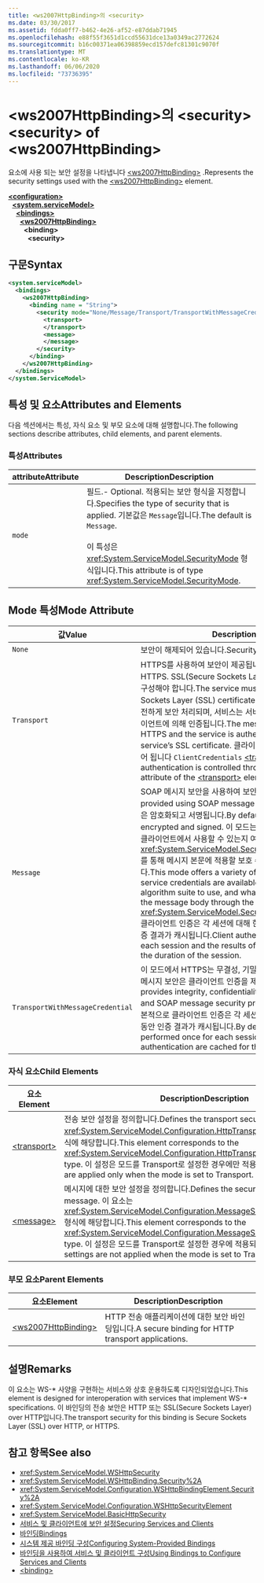 ```yaml
---
title: <ws2007HttpBinding>의 <security>
ms.date: 03/30/2017
ms.assetid: fdda0ff7-b462-4e26-af52-e87ddab71945
ms.openlocfilehash: e88f55f3651d1ccd55631dce13a0349ac2772624
ms.sourcegitcommit: b16c00371ea06398859ecd157defc81301c9070f
ms.translationtype: MT
ms.contentlocale: ko-KR
ms.lasthandoff: 06/06/2020
ms.locfileid: "73736395"
---
```

# <a name="security-of-ws2007httpbinding"></a><span data-ttu-id="fd01c-102">\<ws2007HttpBinding>의 \<security></span><span class="sxs-lookup"><span data-stu-id="fd01c-102">\<security> of \<ws2007HttpBinding></span></span>
<span data-ttu-id="fd01c-103">요소에 사용 되는 보안 설정을 나타냅니다 [\<ws2007HttpBinding>](ws2007httpbinding.md) .</span><span class="sxs-lookup"><span data-stu-id="fd01c-103">Represents the security settings used with the [\<ws2007HttpBinding>](ws2007httpbinding.md) element.</span></span>  
  
[**\<configuration>**](../configuration-element.md)\
&nbsp;&nbsp;[**\<system.serviceModel>**](system-servicemodel.md)\
&nbsp;&nbsp;&nbsp;&nbsp;[**\<bindings>**](bindings.md)\
&nbsp;&nbsp;&nbsp;&nbsp;&nbsp;&nbsp;[**\<ws2007HttpBinding>**](ws2007httpbinding.md)\
&nbsp;&nbsp;&nbsp;&nbsp;&nbsp;&nbsp;&nbsp;&nbsp;**\<binding>**\
&nbsp;&nbsp;&nbsp;&nbsp;&nbsp;&nbsp;&nbsp;&nbsp;&nbsp;&nbsp;**\<security>**  
  
## <a name="syntax"></a><span data-ttu-id="fd01c-104">구문</span><span class="sxs-lookup"><span data-stu-id="fd01c-104">Syntax</span></span>  
  
```xml  
<system.serviceModel>
  <bindings>
    <ws2007HttpBinding>
      <binding name = "String">
        <security mode="None/Message/Transport/TransportWithMessageCredential">
          <transport>
          </transport>
          <message>
          </message>
        </security>
      </binding>
    </ws2007HttpBinding>
  </bindings>
</system.ServiceModel>
```  
  
## <a name="attributes-and-elements"></a><span data-ttu-id="fd01c-105">특성 및 요소</span><span class="sxs-lookup"><span data-stu-id="fd01c-105">Attributes and Elements</span></span>  
 <span data-ttu-id="fd01c-106">다음 섹션에서는 특성, 자식 요소 및 부모 요소에 대해 설명합니다.</span><span class="sxs-lookup"><span data-stu-id="fd01c-106">The following sections describe attributes, child elements, and parent elements.</span></span>  
  
### <a name="attributes"></a><span data-ttu-id="fd01c-107">특성</span><span class="sxs-lookup"><span data-stu-id="fd01c-107">Attributes</span></span>  
  
|<span data-ttu-id="fd01c-108">attribute</span><span class="sxs-lookup"><span data-stu-id="fd01c-108">Attribute</span></span>|<span data-ttu-id="fd01c-109">Description</span><span class="sxs-lookup"><span data-stu-id="fd01c-109">Description</span></span>|  
|---------------|-----------------|  
|`mode`|<span data-ttu-id="fd01c-110">필드.</span><span class="sxs-lookup"><span data-stu-id="fd01c-110">-   Optional.</span></span> <span data-ttu-id="fd01c-111">적용되는 보안 형식을 지정합니다.</span><span class="sxs-lookup"><span data-stu-id="fd01c-111">Specifies the type of security that is applied.</span></span> <span data-ttu-id="fd01c-112">기본값은 `Message`입니다.</span><span class="sxs-lookup"><span data-stu-id="fd01c-112">The default is `Message`.</span></span><br /><br /> <span data-ttu-id="fd01c-113">이 특성은 <xref:System.ServiceModel.SecurityMode> 형식입니다.</span><span class="sxs-lookup"><span data-stu-id="fd01c-113">This attribute is of type <xref:System.ServiceModel.SecurityMode>.</span></span>|  
  
## <a name="mode-attribute"></a><span data-ttu-id="fd01c-114">Mode 특성</span><span class="sxs-lookup"><span data-stu-id="fd01c-114">Mode Attribute</span></span>  
  
|<span data-ttu-id="fd01c-115">값</span><span class="sxs-lookup"><span data-stu-id="fd01c-115">Value</span></span>|<span data-ttu-id="fd01c-116">Description</span><span class="sxs-lookup"><span data-stu-id="fd01c-116">Description</span></span>|  
|-----------|-----------------|  
|`None`|<span data-ttu-id="fd01c-117">보안이 해제되어 있습니다.</span><span class="sxs-lookup"><span data-stu-id="fd01c-117">Security is disabled.</span></span>|  
|`Transport`|<span data-ttu-id="fd01c-118">HTTPS를 사용하여 보안이 제공됩니다.</span><span class="sxs-lookup"><span data-stu-id="fd01c-118">Security is provided using HTTPS.</span></span> <span data-ttu-id="fd01c-119">SSL(Secure Sockets Layer) 인증서를 사용하여 서비스를 구성해야 합니다.</span><span class="sxs-lookup"><span data-stu-id="fd01c-119">The service must be configured with Secure Sockets Layer (SSL) certificates.</span></span> <span data-ttu-id="fd01c-120">메시지는 HTTPS를 사용하여 완전하게 보안 처리되며, 서비스는 서비스의 SSL 인증서를 사용하여 클라이언트에 의해 인증됩니다.</span><span class="sxs-lookup"><span data-stu-id="fd01c-120">The message is entirely secured using HTTPS and the service is authenticated by the client using the service’s SSL certificate.</span></span> <span data-ttu-id="fd01c-121">클라이언트 인증은 요소의 특성을 통해 제어 됩니다 `ClientCredentials` [\<transport>](transport-of-ws2007httpbinding.md) .</span><span class="sxs-lookup"><span data-stu-id="fd01c-121">The client authentication is controlled through the `ClientCredentials` attribute of the [\<transport>](transport-of-ws2007httpbinding.md) element.</span></span>|  
|`Message`|<span data-ttu-id="fd01c-122">SOAP 메시지 보안을 사용하여 보안이 제공됩니다.</span><span class="sxs-lookup"><span data-stu-id="fd01c-122">Security is provided using SOAP message security.</span></span> <span data-ttu-id="fd01c-123">기본적으로 SOAP 본문은 암호화되고 서명됩니다.</span><span class="sxs-lookup"><span data-stu-id="fd01c-123">By default, the SOAP body is encrypted and signed.</span></span> <span data-ttu-id="fd01c-124">이 모드는 서비스 자격 증명을 out-of-band 클라이언트에서 사용할 수 있는지 여부, 사용할 알고리즘 모음 및 <xref:System.ServiceModel.Security.SecurityMessageProperty>를 통해 메시지 본문에 적용할 보호 수준과 같은 다양한 기능을 제공합니다.</span><span class="sxs-lookup"><span data-stu-id="fd01c-124">This mode offers a variety of features, such as whether the service credentials are available at the client out of band, the algorithm suite to use, and what level of protection to apply to the message body through the <xref:System.ServiceModel.Security.SecurityMessageProperty>.</span></span> <span data-ttu-id="fd01c-125">클라이언트 인증은 각 세션에 대해 한 번씩 수행되며 세션 기간 동안 인증 결과가 캐시됩니다.</span><span class="sxs-lookup"><span data-stu-id="fd01c-125">Client authentication is performed once for each session and the results of authentication are cached for the duration of the session.</span></span>|  
|`TransportWithMessageCredential`|<span data-ttu-id="fd01c-126">이 모드에서 HTTPS는 무결성, 기밀성 및 서버 인증을 제공하고 SOAP 메시지 보안은 클라이언트 인증을 제공합니다.</span><span class="sxs-lookup"><span data-stu-id="fd01c-126">In this mode, HTTPS provides integrity, confidentiality, and server authentication, and SOAP message security provides client authentication.</span></span> <span data-ttu-id="fd01c-127">기본적으로 클라이언트 인증은 각 세션에 대해 한 번씩 수행되며 세션 기간 동안 인증 결과가 캐시됩니다.</span><span class="sxs-lookup"><span data-stu-id="fd01c-127">By default, client authentication is performed once for each session and the results of authentication are cached for the duration of the session.</span></span>|  
  
### <a name="child-elements"></a><span data-ttu-id="fd01c-128">자식 요소</span><span class="sxs-lookup"><span data-stu-id="fd01c-128">Child Elements</span></span>  
  
|<span data-ttu-id="fd01c-129">요소</span><span class="sxs-lookup"><span data-stu-id="fd01c-129">Element</span></span>|<span data-ttu-id="fd01c-130">Description</span><span class="sxs-lookup"><span data-stu-id="fd01c-130">Description</span></span>|  
|-------------|-----------------|  
|[\<transport>](transport-of-ws2007httpbinding.md)|<span data-ttu-id="fd01c-131">전송 보안 설정을 정의합니다.</span><span class="sxs-lookup"><span data-stu-id="fd01c-131">Defines the transport security settings.</span></span> <span data-ttu-id="fd01c-132">이 요소는 <xref:System.ServiceModel.Configuration.HttpTransportSecurityElement> 형식에 해당합니다.</span><span class="sxs-lookup"><span data-stu-id="fd01c-132">This element corresponds to the <xref:System.ServiceModel.Configuration.HttpTransportSecurityElement> type.</span></span> <span data-ttu-id="fd01c-133">이 설정은 모드를 Transport로 설정한 경우에만 적용됩니다.</span><span class="sxs-lookup"><span data-stu-id="fd01c-133">These settings are applied only when the mode is set to Transport.</span></span>|  
|[\<message>](message-of-ws2007httpbinding.md)|<span data-ttu-id="fd01c-134">메시지에 대한 보안 설정을 정의합니다.</span><span class="sxs-lookup"><span data-stu-id="fd01c-134">Defines the security settings for the message.</span></span> <span data-ttu-id="fd01c-135">이 요소는 <xref:System.ServiceModel.Configuration.MessageSecurityOverHttpElement> 형식에 해당합니다.</span><span class="sxs-lookup"><span data-stu-id="fd01c-135">This element corresponds to the <xref:System.ServiceModel.Configuration.MessageSecurityOverHttpElement> type.</span></span> <span data-ttu-id="fd01c-136">이 설정은 모드를 Transport로 설정한 경우에 적용되지 않습니다.</span><span class="sxs-lookup"><span data-stu-id="fd01c-136">These settings are not applied when the mode is set to Transport.</span></span>|  
  
### <a name="parent-elements"></a><span data-ttu-id="fd01c-137">부모 요소</span><span class="sxs-lookup"><span data-stu-id="fd01c-137">Parent Elements</span></span>  
  
|<span data-ttu-id="fd01c-138">요소</span><span class="sxs-lookup"><span data-stu-id="fd01c-138">Element</span></span>|<span data-ttu-id="fd01c-139">Description</span><span class="sxs-lookup"><span data-stu-id="fd01c-139">Description</span></span>|  
|-------------|-----------------|  
|[\<ws2007HttpBinding>](ws2007httpbinding.md)|<span data-ttu-id="fd01c-140">HTTP 전송 애플리케이션에 대한 보안 바인딩입니다.</span><span class="sxs-lookup"><span data-stu-id="fd01c-140">A secure binding for HTTP transport applications.</span></span>|  
  
## <a name="remarks"></a><span data-ttu-id="fd01c-141">설명</span><span class="sxs-lookup"><span data-stu-id="fd01c-141">Remarks</span></span>  
 <span data-ttu-id="fd01c-142">이 요소는 WS-\* 사양을 구현하는 서비스와 상호 운용하도록 디자인되었습니다.</span><span class="sxs-lookup"><span data-stu-id="fd01c-142">This element is designed for interoperation with services that implement WS-\* specifications.</span></span> <span data-ttu-id="fd01c-143">이 바인딩의 전송 보안은 HTTP 또는 SSL(Secure Sockets Layer) over HTTP입니다.</span><span class="sxs-lookup"><span data-stu-id="fd01c-143">The transport security for this binding is Secure Sockets Layer (SSL) over HTTP, or HTTPS.</span></span>  
  
## <a name="see-also"></a><span data-ttu-id="fd01c-144">참고 항목</span><span class="sxs-lookup"><span data-stu-id="fd01c-144">See also</span></span>

- <xref:System.ServiceModel.WSHttpSecurity>
- <xref:System.ServiceModel.WSHttpBinding.Security%2A>
- <xref:System.ServiceModel.Configuration.WSHttpBindingElement.Security%2A>
- <xref:System.ServiceModel.Configuration.WSHttpSecurityElement>
- <xref:System.ServiceModel.BasicHttpSecurity>
- [<span data-ttu-id="fd01c-145">서비스 및 클라이언트에 보안 설정</span><span class="sxs-lookup"><span data-stu-id="fd01c-145">Securing Services and Clients</span></span>](../../../wcf/feature-details/securing-services-and-clients.md)
- [<span data-ttu-id="fd01c-146">바인딩</span><span class="sxs-lookup"><span data-stu-id="fd01c-146">Bindings</span></span>](../../../wcf/bindings.md)
- [<span data-ttu-id="fd01c-147">시스템 제공 바인딩 구성</span><span class="sxs-lookup"><span data-stu-id="fd01c-147">Configuring System-Provided Bindings</span></span>](../../../wcf/feature-details/configuring-system-provided-bindings.md)
- [<span data-ttu-id="fd01c-148">바인딩을 사용하여 서비스 및 클라이언트 구성</span><span class="sxs-lookup"><span data-stu-id="fd01c-148">Using Bindings to Configure Services and Clients</span></span>](../../../wcf/using-bindings-to-configure-services-and-clients.md)
- [\<binding>](bindings.md)
